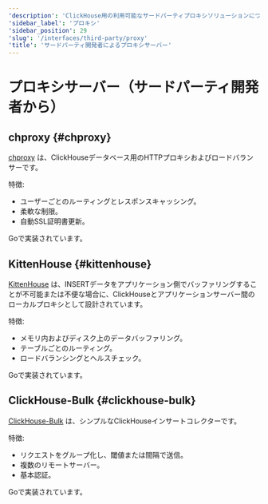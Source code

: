 ```yaml
---
'description': 'ClickHouse用の利用可能なサードパーティプロキシソリューションについて説明します'
'sidebar_label': 'プロキシ'
'sidebar_position': 29
'slug': '/interfaces/third-party/proxy'
'title': 'サードパーティ開発者によるプロキシサーバー'
---
```





# プロキシサーバー（サードパーティ開発者から）

## chproxy {#chproxy}

[chproxy](https://github.com/Vertamedia/chproxy) は、ClickHouseデータベース用のHTTPプロキシおよびロードバランサーです。

特徴:

- ユーザーごとのルーティングとレスポンスキャッシング。
- 柔軟な制限。
- 自動SSL証明書更新。

Goで実装されています。

## KittenHouse {#kittenhouse}

[KittenHouse](https://github.com/VKCOM/kittenhouse) は、INSERTデータをアプリケーション側でバッファリングすることが不可能または不便な場合に、ClickHouseとアプリケーションサーバー間のローカルプロキシとして設計されています。

特徴:

- メモリ内およびディスク上のデータバッファリング。
- テーブルごとのルーティング。
- ロードバランシングとヘルスチェック。

Goで実装されています。

## ClickHouse-Bulk {#clickhouse-bulk}

[ClickHouse-Bulk](https://github.com/nikepan/clickhouse-bulk) は、シンプルなClickHouseインサートコレクターです。

特徴:

- リクエストをグループ化し、閾値または間隔で送信。
- 複数のリモートサーバー。
- 基本認証。

Goで実装されています。
